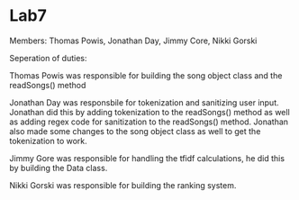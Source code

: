 # Lab7
Members: Thomas Powis, Jonathan Day, Jimmy Core, Nikki Gorski

Seperation of duties:

Thomas Powis was responsible for building the song object class and the readSongs() method

Jonathan Day was responsbile for tokenization and sanitizing user input. Jonathan did this by adding tokenization to the readSongs() method as well as adding regex code for sanitization to the readSongs() method. Jonathan also made some changes to the song object class as well to get the tokenization to work.

Jimmy Gore was responsible for handling the tfidf calculations, he did this by building the Data class.

Nikki Gorski was responsible for building the ranking system. 
